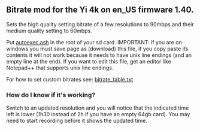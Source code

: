 ## Bitrate mod for the Yi 4k on en_US firmware 1.40.

Sets the high quality setting bitrate of a few resolutions to 90mbps and their medium quality setting to 60mbps.

Put [autoexec.ash](https://github.com/irungentoo/Xiaomi_Yi_4k_Camera/raw/master/bitrate_mod/autoexec.ash) in the root of your sd card. IMPORTANT: if you are on windows you must save page as (download) this file, if you copy paste its contents it will not work because it needs to have unix line endings (and an empty line at the end). If you want to edit this file, get an editor like Notepad++ that supports unix line endings.

For how to set custom bitrates see: [bitrate_table.txt](../bitrate_table.txt)

### How do I know if it's working?

Switch to an updated resolution and you will notice that the indicated time left is lower (1h30 instead of 2h if you have an empty 64gb card). You may need to start recording before it shows the updated time.

